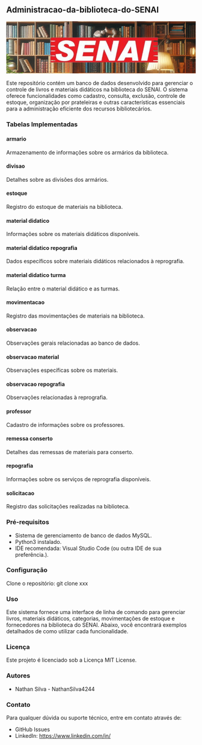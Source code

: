 ## Administracao-da-biblioteca-do-SENAI
![banner](https://github.com/NathanSilva4244/Administracao-da-biblioteca-do-SENAI/blob/main/biblioteca_banner.png)

Este repositório contém um banco de dados desenvolvido para gerenciar o controle de livros e materiais didáticos na biblioteca do SENAI. O sistema oferece funcionalidades como cadastro, consulta, exclusão, controle de estoque, organização por prateleiras e outras características essenciais para a administração eficiente dos recursos bibliotecários.


### Tabelas Implementadas
#### armario
Armazenamento de informações sobre os armários da biblioteca.

#### divisao
Detalhes sobre as divisões dos armários.

#### estoque
Registro do estoque de materiais na biblioteca.

#### material didatico
Informações sobre os materiais didáticos disponíveis.

#### material didatico repografia
Dados específicos sobre materiais didáticos relacionados à reprografia.

#### material didatico turma
Relação entre o material didático e as turmas.

#### movimentacao
Registro das movimentações de materiais na biblioteca.

#### observacao 
Observações gerais relacionadas ao banco de dados.

#### observacao material 
Observações específicas sobre os materiais.

#### observacao repografia 
Observações relacionadas à reprografia.

#### professor 
Cadastro de informações sobre os professores.

#### remessa conserto 
Detalhes das remessas de materiais para conserto.

#### repografia
Informações sobre os serviços de reprografia disponíveis.

#### solicitacao
Registro das solicitações realizadas na biblioteca.


### Pré-requisitos
- Sistema de gerenciamento de banco de dados MySQL.
- Python3 instalado.
- IDE recomendada: Visual Studio Code (ou outra IDE de sua preferência.).


### Configuração
Clone o repositório:
git clone xxx


### Uso
Este sistema fornece uma interface de linha de comando para gerenciar livros, materiais didáticos, categorias, movimentações de estoque e fornecedores na biblioteca do SENAI. Abaixo, você encontrará exemplos detalhados de como utilizar cada funcionalidade.


### Licença
Este projeto é licenciado sob a Licença MIT License.


### Autores
- Nathan Silva - NathanSilva4244


### Contato
Para qualquer dúvida ou suporte técnico, entre em contato através de:
- GitHub Issues
- LinkedIn: https://www.linkedin.com/in/

